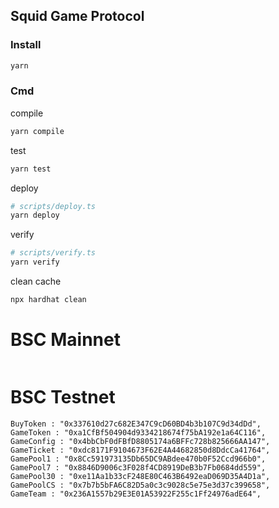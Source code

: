 ## Squid Game Protocol
### Install
```sh
yarn
```
### Cmd
compile
```sh
yarn compile
```
test
```sh
yarn test
```
deploy

```sh
# scripts/deploy.ts
yarn deploy
```
verify
```sh
# scripts/verify.ts
yarn verify
```
clean cache
```sh
npx hardhat clean
```

# BSC Mainnet
```

```

# BSC Testnet
```
BuyToken : "0x337610d27c682E347C9cD60BD4b3b107C9d34dDd",
GameToken : "0xa1CfBf504904d9334218674f75bA192e1a64C116",
GameConfig : "0x4bbCbF0dFBfD8805174a6BFFc728b825666AA147",
GameTicket : "0xdc8171F9104673F62E4A44682850d8DdcCa41764",
GamePool1 : "0x8Cc591973135Db65DC9ABdee470b0F52Ccd966b0",
GamePool7 : "0x8846D9006c3F028f4CD8919DeB3b7Fb0684dd559",
GamePool30 : "0xe11Aa1b33cF248E80C463B6492eaD069D35A4D1a",
GamePoolCS : "0x7b7b5bFA6C82D5a0c3c9028c5e75e3d37c399658",
GameTeam : "0x236A1557b29E3E01A53922F255c1Ff24976adE64",
```
